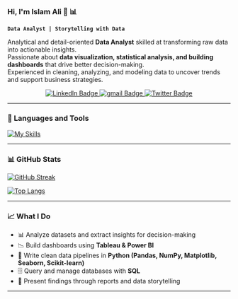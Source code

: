 ### Hi, I'm Islam Ali 👋 📊  
**`Data Analyst | Storytelling with Data`**

Analytical and detail-oriented **Data Analyst** skilled at transforming raw data into actionable insights.  
Passionate about **data visualization, statistical analysis, and building dashboards** that drive better decision-making.  
Experienced in cleaning, analyzing, and modeling data to uncover trends and support business strategies.  

<div id="badges" align="center">
  <a href="https://www.linkedin.com/in/islam-ali-959893143/">
    <img src="https://img.shields.io/badge/LinkedIn-blue?style=for-the-badge&logo=linkedin&logoColor=white" alt="LinkedIn Badge"/>
  </a>
  <a href="mailto:islam.ali.khattab@gmail.com">
    <img src="https://img.shields.io/badge/gmail-red?style=for-the-badge&logo=gmail&logoColor=white" alt="gmail Badge"/>
  </a>
  <a href="https://twitter.com/islam_aliii">
    <img src="https://img.shields.io/badge/Twitter-blue?style=for-the-badge&logo=twitter&logoColor=white" alt="Twitter Badge"/>
  </a>
</div>

---

### 🧰 Languages and Tools  

[![My Skills](https://skillicons.dev/icons?i=python,r,mysql,postgresql,sqlite,excel,tableau,powerbi,pandas,numpy,sklearn,matplotlib,github,git,bash)](https://skillicons.dev)

---

### 📊 GitHub Stats  

[![GitHub Streak](http://github-readme-streak-stats.herokuapp.com?user=IslamAlii&theme=dark&background=000000)](https://git.io/streak-stats)  

[![Top Langs](https://github-readme-stats.vercel.app/api/top-langs/?username=IslamAlii&layout=compact&theme=vision-friendly-dark)](https://github.com/anuraghazra/github-readme-stats)  

---

### 📈 What I Do  
- 📊 Analyze datasets and extract insights for decision-making  
- 📉 Build dashboards using **Tableau & Power BI**  
- 🐍 Write clean data pipelines in **Python (Pandas, NumPy, Matplotlib, Seaborn, Scikit-learn)**  
- 🗄️ Query and manage databases with **SQL**  
- 📑 Present findings through reports and data storytelling  

---
